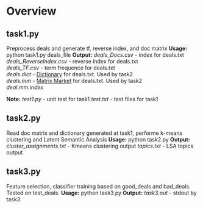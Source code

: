 Overview
========

task1.py
--------

Preprocess deals and generate tf, reverse index, and doc matrix 
**Usage:** python task1.py deals_file 
**Output:** 
*deals_Docs.csv* - index for deals.txt <br />
*deals_ReverseIndex.csv* - reverse index for deals.txt<br />
*deals_TF.csv* - term frequence for deals.txt <br />
*deals.dict* - [Dictionary] for deals.txt. Used by task2<br />
*deals.mm* - [Matrix Market] for deals.txt. Used by task2<br />
*deal.mm.index* <br />

**Note:**
*test1.py* - unit test for task1
*test.txt* - test files for task1


task2.py
--------

Read doc matrix and dictionary generated at task1, performe k-means clustering 
and Latent Semantic Analysis 
**Usage:** python task2.py
**Output:**
*cluster_assignments.txt* - Kmeans clustering output
*topics.txt* - LSA topics output

task3.py
--------

Feature selection, classifier training based on good_deals and bad_deals. 
Tested on test_deals.
**Usage:** python task3.py
**Output:**
*task3.out* - stdout by task3


[Dictionary]:http://radimrehurek.com/gensim/corpora/dictionary.html#gensim.corpora.dictionary.Dictionary
[Matrix Market]:http://math.nist.gov/MatrixMarket/formats.html
